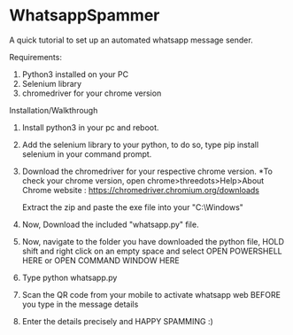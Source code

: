 # WhatsappSpammer
A quick tutorial to set up an automated whatsapp message sender.

Requirements:
1. Python3 installed on your PC
2. Selenium library
3. chromedriver for your chrome version

Installation/Walkthrough

1. Install python3 in your pc and reboot.

2. Add the selenium library to your python, to do so, type 
        pip install selenium
   in your command prompt.
   
3. Download the chromedriver for your respective chrome version.
   *To check your chrome version, open chrome>threedots>Help>About Chrome
    website : https://chromedriver.chromium.org/downloads
    
    Extract the zip and paste the exe file into your "C:\Windows"
    
4. Now, Download the included "whatsapp.py" file.

5. Now, navigate to the folder you have downloaded the python file, HOLD shift and right click on an empty space and select OPEN POWERSHELL HERE or OPEN COMMAND WINDOW HERE

6. Type
        python whatsapp.py

7. Scan the QR code from your mobile to activate whatsapp web BEFORE you type in the message details

8. Enter the details precisely and HAPPY SPAMMING :)
